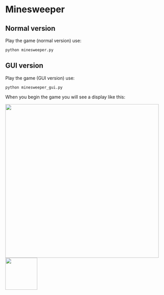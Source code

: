 # Minesweeper

## Normal version
Play the game (normal version) use:
```
python minesweeper.py
```

## GUI version
Play the game (GUI version) use:
```
python minesweeper_gui.py
```
When you begin the game you will see a display like this:

<img src="https://user-images.githubusercontent.com/52001212/119067586-69fdf100-ba1d-11eb-8a3f-c4c5913f5134.jpg" width="480px">

<img src="https://user-images.githubusercontent.com/52001212/119067306-b7c62980-ba1c-11eb-863c-4ffcb84c380e.png" width="100px">
